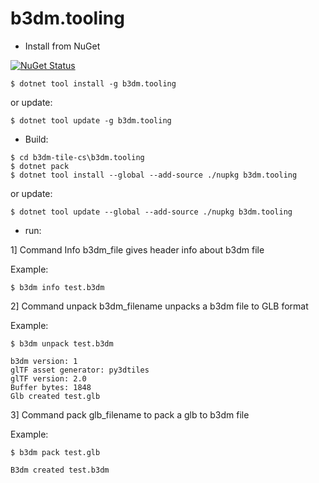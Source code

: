 # b3dm.tooling

- Install from NuGet


[![NuGet Status](http://img.shields.io/nuget/v/b3dm-tooling.svg?style=flat)](https://www.nuget.org/packages/b3dm-tooling/)


```
$ dotnet tool install -g b3dm.tooling
```

or update:

```
$ dotnet tool update -g b3dm.tooling
```

- Build:

```
$ cd b3dm-tile-cs\b3dm.tooling
$ dotnet pack
$ dotnet tool install --global --add-source ./nupkg b3dm.tooling
```

or update:

```
$ dotnet tool update --global --add-source ./nupkg b3dm.tooling
```

- run:

1] Command Info b3dm_file gives header info about b3dm file

Example:

```
$ b3dm info test.b3dm
```

2] Command unpack b3dm_filename unpacks a b3dm file to GLB format

Example:

```
$ b3dm unpack test.b3dm

b3dm version: 1
glTF asset generator: py3dtiles
glTF version: 2.0
Buffer bytes: 1848
Glb created test.glb
```

3] Command pack glb_filename to pack a glb to b3dm file

Example:

```
$ b3dm pack test.glb

B3dm created test.b3dm
```

